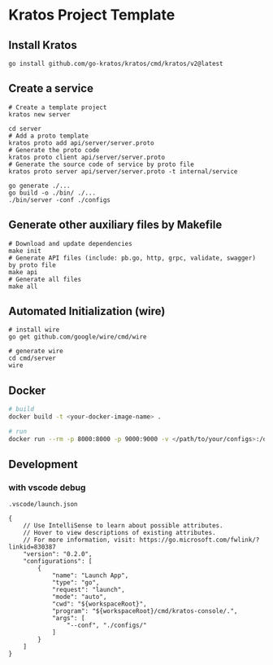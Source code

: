 # Kratos Project Template

## Install Kratos
```
go install github.com/go-kratos/kratos/cmd/kratos/v2@latest
```
## Create a service
```
# Create a template project
kratos new server

cd server
# Add a proto template
kratos proto add api/server/server.proto
# Generate the proto code
kratos proto client api/server/server.proto
# Generate the source code of service by proto file
kratos proto server api/server/server.proto -t internal/service

go generate ./...
go build -o ./bin/ ./...
./bin/server -conf ./configs
```
## Generate other auxiliary files by Makefile
```
# Download and update dependencies
make init
# Generate API files (include: pb.go, http, grpc, validate, swagger) by proto file
make api
# Generate all files
make all
```
## Automated Initialization (wire)
```
# install wire
go get github.com/google/wire/cmd/wire

# generate wire
cd cmd/server
wire
```

## Docker
```bash
# build
docker build -t <your-docker-image-name> .

# run
docker run --rm -p 8000:8000 -p 9000:9000 -v </path/to/your/configs>:/data/conf <your-docker-image-name>
```


## Development

### with vscode debug

`.vscode/launch.json`

```jsonc
{
    // Use IntelliSense to learn about possible attributes.
    // Hover to view descriptions of existing attributes.
    // For more information, visit: https://go.microsoft.com/fwlink/?linkid=830387
    "version": "0.2.0",
    "configurations": [
        {
            "name": "Launch App",
            "type": "go",
            "request": "launch",
            "mode": "auto",
            "cwd": "${workspaceRoot}",
            "program": "${workspaceRoot}/cmd/kratos-console/.",
            "args": [
                "--conf", "./configs/"
            ]
        }
    ]
}
```
